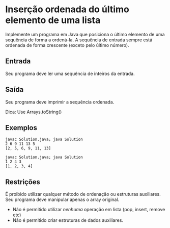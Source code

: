 # Inserção ordenada do último elemento de uma lista
Implemente um programa em Java que posiciona o último elemento de uma sequência de forma a ordená-la. A sequência de entrada sempre está ordenada de forma crescente (exceto pelo último número).

## Entrada
Seu programa deve ler uma sequência de inteiros da entrada.

## Saída
Seu programa deve imprimir a sequência ordenada.

Dica: Use Arrays.toString()

## Exemplos
    javac Solution.java; java Solution
    2 6 9 11 13 5
    [2, 5, 6, 9, 11, 13]

    javac Solution.java; java Solution
    1 2 4 3
    [1, 2, 3, 4]
## Restrições
É proibido utilizar qualquer método de ordenação ou estruturas auxiliares. Seu programa deve manipular apenas o array original.

- Não é permitido utilizar *nenhuma* operação em lista (pop, insert, remove etc)
- Não é permitido criar estruturas de dados auxiliares.